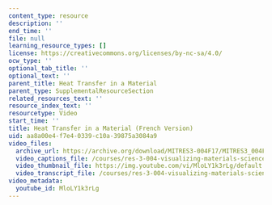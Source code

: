 ```yaml
---
content_type: resource
description: ''
end_time: ''
file: null
learning_resource_types: []
license: https://creativecommons.org/licenses/by-nc-sa/4.0/
ocw_type: ''
optional_tab_title: ''
optional_text: ''
parent_title: Heat Transfer in a Material
parent_type: SupplementalResourceSection
related_resources_text: ''
resource_index_text: ''
resourcetype: Video
start_time: ''
title: Heat Transfer in a Material (French Version)
uid: aa8a00e4-f7e4-0339-c10a-39875a3084a9
video_files:
  archive_url: https://archive.org/download/MITRES3-004F17/MITRES3_004F17_2017EPFL_bingg_fr_300k.mp4
  video_captions_file: /courses/res-3-004-visualizing-materials-science-fall-2017/9c5b0234e91e54f9ac8b9255d59a3238_MloLY1k3rLg.vtt
  video_thumbnail_file: https://img.youtube.com/vi/MloLY1k3rLg/default.jpg
  video_transcript_file: /courses/res-3-004-visualizing-materials-science-fall-2017/deda99347c52ac4028ce87d02210ff7e_MloLY1k3rLg.pdf
video_metadata:
  youtube_id: MloLY1k3rLg
---
```

